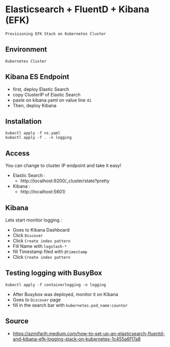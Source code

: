 # Elasticsearch + FluentD + Kibana (EFK)
```
Provisioning EFK Stack on Kubernetes Cluster
```

## Environment
```
Kubernetes Cluster
```
## Kibana ES Endpoint
- first, deploy Elastic Search
- copy ClusterIP of Elastic Search
- paste on kibana.yaml on value line `41`
- Then, deploy Kibana

## Installation
```
kubectl apply -f ns.yaml
kubectl apply -f . -n logging
```

## Access
You can change to cluster IP endpoint and take it easy!
- Elastic Search :
    - http://localhost:9200/_cluster/state?pretty
- Kibana :
    - http://localhost:5601/

## Kibana
Lets start monitor logging :
- Goes to Kibana Dashboard
- Click `Discover`
- Click `Create index pattern`
- Fill Name with `logstash-*`
- fill Timestamp filed with `@timestamp`
- Click `Create index pattern`

## Testing logging with BusyBox
```
kubectl apply -f containerlogging -n logging
```
- After Busybox was deployed, monitor it on Kibana
- Goes to `Discover` page
- fill in the search bar with `kubernetes.pod_name:counter`

## Source
- https://azmifarih.medium.com/how-to-set-up-an-elasticsearch-fluentd-and-kibana-efk-logging-stack-on-kubernetes-1c455a6f17a8